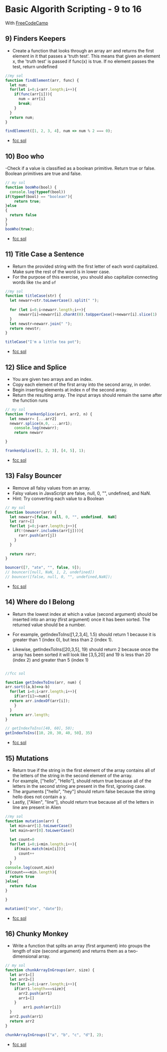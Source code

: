 # Basic Algorith Scripting -  9 to 16  #
With [FreeCodeCamp](https://freecodecamp.org)

## 9) Finders Keepers ##

- Create a function that looks through an array arr and returns the first element in it that passes a 'truth test'. This means that given an element x, the 'truth test' is passed if func(x) is true. If no element passes the test, return undefined

```js
//my sol
function findElement(arr, func) {
  let num;
  for(let i=0;i<arr.length;i++){
    if(func(arr[i])){
      num = arr[i]
      break;
    }
  }
  return num;
}

findElement([1, 2, 3, 4], num => num % 2 === 0);

```

- [fcc sol](https://forum.freecodecamp.org/t/freecodecamp-challenge-guide-finders-keepers/16016)

## 10) Boo who ##

-Check if a value is classified as a boolean primitive. Return true or false. Boolean primitives are true and false.

```js
// my sol
function booWho(bool) {
  console.log(typeof(bool))
if(typeof(bool) == "boolean"){
    return true;
}else
{
  return false
}
}
booWho(true);

```

- [fcc sol](https://forum.freecodecamp.org/t/freecodecamp-challenge-guide-boo-who/16000)

## 11) Title Case a Sentence ##

- Return the provided string with the first letter of each word capitalized. Make sure the rest of the word is in lower case.
- For the purpose of this exercise, you should also capitalize connecting words like `the` and `of`

```js
//my sol
function titleCase(str) {
  let newarr=str.toLowerCase().split(" ");
  
  for (let i=0;i<newarr.length;i++){
      newarr[i]=newarr[i].charAt(0).toUpperCase()+newarr[i].slice(1)
  }
  let newstr=newarr.join(" ");
  return newstr;
}

titleCase("I'm a little tea pot");

```

- [fcc sol](https://forum.freecodecamp.org/t/freecodecamp-challenge-guide-title-case-a-sentence/16088)

## 12) Slice and Splice ##

- You are given two arrays and an index.
- Copy each element of the first array into the second array, in order.
- Begin inserting elements at index n of the second array.
- Return the resulting array. The input arrays should remain the same after the function runs

```js
// my sol
function frankenSplice(arr1, arr2, n) {
  let newarr= [...arr2]
  newarr.splice(n,0, ...arr1);
    console.log(newarr);
    return newarr

}

frankenSplice([1, 2, 3], [4, 5], 1);

```

- [fcc sol](https://forum.freecodecamp.org/t/freecodecamp-challenge-guide-slice-and-splice/301148)

## 13) Falsy Bouncer ##

- Remove all falsy values from an array.
- Falsy values in JavaScript are false, null, 0, "", undefined, and NaN.
- Hint: Try converting each value to a Boolean

```js
// my sol
function bouncer(arr) {
  let newarr=[false, null, 0, "", undefined,  NaN]
  let rarr=[]
  for(let j=0;j<arr.length;j++){
    if(!(newarr.includes(arr[j]))){
      rarr.push(arr[j])
    }
  }
  
  return rarr;
}

bouncer([7, "ate", "", false, 9]);
// bouncer([null, NaN, 1, 2, undefined])
// bouncer([false, null, 0, "", undefined,NaN]);

```

- [fcc sol](https://forum.freecodecamp.org/t/freecodecamp-challenge-guide-falsy-bouncer/16014)

## 14) Where do I Belong ##

- Return the lowest index at which a value (second argument) should be inserted into an array (first argument) once it has been sorted. The returned value should be a number.

- For example, getIndexToIns([1,2,3,4], 1.5) should return 1 because it is greater than 1 (index 0), but less than 2 (index 1).

- Likewise, getIndexToIns([20,3,5], 19) should return 2 because once the array has been sorted it will look like [3,5,20] and 19 is less than 20 (index 2) and greater than 5 (index 1)

```js

//fcc sol

function getIndexToIns(arr, num) {
arr.sort((a,b)=>a-b)
  for(let i=0;i<arr.length;i++){
    if(arr[i]>=num){
  return arr.indexOf(arr[i]);
    }
  }
  return arr.length;
}

// getIndexToIns([40, 60], 50);
getIndexToIns([10, 20, 30, 40, 50], 35)

```

- [fcc sol](https://forum.freecodecamp.org/t/freecodecamp-challenge-guide-where-do-i-belong/16094)

## 15) Mutations ##

- Return true if the string in the first element of the array contains all of the letters of the string in the second element of the array.
- For example, ["hello", "Hello"], should return true because all of the letters in the second string are present in the first, ignoring case.
- The arguments ["hello", "hey"] should return false because the string hello does not contain a y.
- Lastly, ["Alien", "line"], should return true because all of the letters in line are present in Alien

```js
//my sol
function mutation(arr) {
  let min=arr[1].toLowerCase()
  let main=arr[0].toLowerCase()
 
  let count=0
  for(let i=0;i<min.length;i++){
    if(main.match(min[i])){
      count++
    }
  }
console.log(count,min)
if(count===min.length){
  return true
}else{
  return false
}

}

mutation(["ate", "date"]);

```

- [fcc sol](https://forum.freecodecamp.org/t/freecodecamp-challenge-guide-mutations/16025)

## 16) Chunky Monkey ##

- Write a function that splits an array (first argument) into groups the length of size (second argument) and returns them as a two-dimensional array.

```js
// my sol
function chunkArrayInGroups(arr, size) {
  let arr1=[]
  let arr2=[]
  for(let i=0;i<arr.length;i++){
    if(arr1.length===size){
      arr2.push(arr1)
      arr1=[]
    }
        arr1.push(arr[i])
  }
  arr2.push(arr1)
  return arr2
}

chunkArrayInGroups(["a", "b", "c", "d"], 2);

```

- [fcc sol](https://forum.freecodecamp.org/t/freecodecamp-challenge-guide-chunky-monkey/16005)
